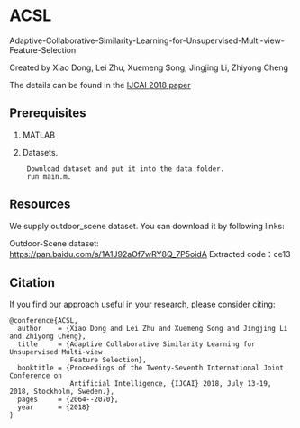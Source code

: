 
ACSL
===

Adaptive-Collaborative-Similarity-Learning-for-Unsupervised-Multi-view-Feature-Selection

Created by Xiao Dong, Lei Zhu, Xuemeng Song, Jingjing Li, Zhiyong Cheng

The details can be found in the [IJCAI 2018 paper](https://www.researchgate.net/publication/332669714_Adaptive_Collaborative_Similarity_Learning_for_Unsupervised_Multi-view_Feature_Selection)

Prerequisites
-------------
1. MATLAB
2. Datasets.

        Download dataset and put it into the data folder.
        run main.m.


Resources
---------
We supply outdoor_scene dataset. You can download it by following links:

Outdoor-Scene dataset: https://pan.baidu.com/s/1A1J92aOf7wRY8Q_7P5oidA   Extracted code：ce13 

Citation
---------
If you find our approach useful in your research, please consider citing:

    @conference{ACSL,
      author    = {Xiao Dong and Lei Zhu and Xuemeng Song and Jingjing Li and Zhiyong Cheng},        
      title     = {Adaptive Collaborative Similarity Learning for Unsupervised Multi-view
                   Feature Selection},        
      booktitle = {Proceedings of the Twenty-Seventh International Joint Conference on
                   Artificial Intelligence, {IJCAI} 2018, July 13-19, 2018, Stockholm, Sweden.},               
      pages     = {2064--2070},  
      year      = {2018}
    }
